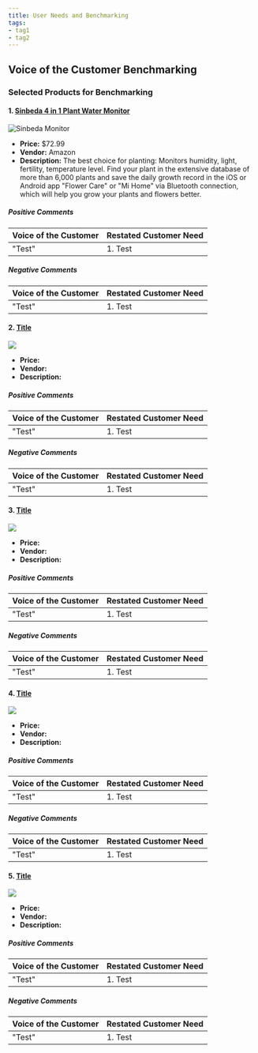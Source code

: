 ```yaml
---
title: User Needs and Benchmarking
tags:
- tag1
- tag2
---
```


## Voice of the Customer Benchmarking
### Selected Products for Benchmarking
#### 1. [Sinbeda 4 in 1 Plant Water Monitor](https://www.amazon.com/Automatically-Temperature-Fertility-Bluetooth-Hygrometer/dp/B0B6QVF3M4/ref=sr_1_9?crid=2VE0OK43XV2H5&dib=eyJ2IjoiMSJ9.fMroIyQzQiCykwfuFYgWXue0WNwL_cxZ_l5reGArKTQpcQW_WX8IDYRZpEEXZiQ8pDniZTd5DTasy9MkSUA0KgAbLCilJRHw3IyDD9r6cvJ3GAilf3Fuou6R0-jxUxDjU7HkB3Ji1yOPPYDYYLtCDMOsb3hcl4n0lemLS4F6EfIm8dIAQOdylc7j1HqAukcuUP8adbw6imX_NF6h7xodWc3ftVgZ8vf-ATdek4Ljrefg8pDg869VGWP8kvq3tgLIqhNm1efyljfhLGAF-39piFIUShumwVKlXM7fDOY8CuA.4QDVd5TpyG7IhfERH2moGHcvI-MLoTJNEc9tqLg7zbg&dib_tag=se&keywords=smart%2Bplant%2Bmonitoring%2Bsystem&qid=1757787409&sprefix=smart%2Bplant%2Bmonito%2Caps%2C232&sr=8-9&th=1)

![Sinbeda Monitor](../image/Sinbeda_monitor.jpg)

- **Price:** $72.99
- **Vendor:** Amazon
- **Description:** The best choice for planting: Monitors humidity, light, fertility, temperature level. Find your plant in the extensive database of more than 6,000 plants and save the daily growth record in the iOS or Android app "Flower Care" or "Mi Home" via Bluetooth connection, which will help you grow your plants and flowers better.

##### Positive Comments
| Voice of the Customer | Restated Customer Need |
| --------------------- | ---------------------- |
| "Test" | 1. Test |

##### Negative Comments
| Voice of the Customer | Restated Customer Need |
| --------------------- | ---------------------- |
| "Test" | 1. Test |

#### 2. [Title](https://www.amazon.com/Automatically-Temperature-Fertility-Bluetooth-Hygrometer/dp/B0B6QVF3M4/ref=sr_1_9?crid=2VE0OK43XV2H5&dib=eyJ2IjoiMSJ9.fMroIyQzQiCykwfuFYgWXue0WNwL_cxZ_l5reGArKTQpcQW_WX8IDYRZpEEXZiQ8pDniZTd5DTasy9MkSUA0KgAbLCilJRHw3IyDD9r6cvJ3GAilf3Fuou6R0-jxUxDjU7HkB3Ji1yOPPYDYYLtCDMOsb3hcl4n0lemLS4F6EfIm8dIAQOdylc7j1HqAukcuUP8adbw6imX_NF6h7xodWc3ftVgZ8vf-ATdek4Ljrefg8pDg869VGWP8kvq3tgLIqhNm1efyljfhLGAF-39piFIUShumwVKlXM7fDOY8CuA.4QDVd5TpyG7IhfERH2moGHcvI-MLoTJNEc9tqLg7zbg&dib_tag=se&keywords=smart%2Bplant%2Bmonitoring%2Bsystem&qid=1757787409&sprefix=smart%2Bplant%2Bmonito%2Caps%2C232&sr=8-9&th=1)

![](../image/Sinbeda_monitor.jpg)

- **Price:** 
- **Vendor:** 
- **Description:** 

##### Positive Comments
| Voice of the Customer | Restated Customer Need |
| --------------------- | ---------------------- |
| "Test" | 1. Test |

##### Negative Comments
| Voice of the Customer | Restated Customer Need |
| --------------------- | ---------------------- |
| "Test" | 1. Test |

#### 3. [Title](https://www.amazon.com/Automatically-Temperature-Fertility-Bluetooth-Hygrometer/dp/B0B6QVF3M4/ref=sr_1_9?crid=2VE0OK43XV2H5&dib=eyJ2IjoiMSJ9.fMroIyQzQiCykwfuFYgWXue0WNwL_cxZ_l5reGArKTQpcQW_WX8IDYRZpEEXZiQ8pDniZTd5DTasy9MkSUA0KgAbLCilJRHw3IyDD9r6cvJ3GAilf3Fuou6R0-jxUxDjU7HkB3Ji1yOPPYDYYLtCDMOsb3hcl4n0lemLS4F6EfIm8dIAQOdylc7j1HqAukcuUP8adbw6imX_NF6h7xodWc3ftVgZ8vf-ATdek4Ljrefg8pDg869VGWP8kvq3tgLIqhNm1efyljfhLGAF-39piFIUShumwVKlXM7fDOY8CuA.4QDVd5TpyG7IhfERH2moGHcvI-MLoTJNEc9tqLg7zbg&dib_tag=se&keywords=smart%2Bplant%2Bmonitoring%2Bsystem&qid=1757787409&sprefix=smart%2Bplant%2Bmonito%2Caps%2C232&sr=8-9&th=1)

![](../image/Sinbeda_monitor.jpg)

- **Price:** 
- **Vendor:** 
- **Description:** 

##### Positive Comments
| Voice of the Customer | Restated Customer Need |
| --------------------- | ---------------------- |
| "Test" | 1. Test |

##### Negative Comments
| Voice of the Customer | Restated Customer Need |
| --------------------- | ---------------------- |
| "Test" | 1. Test |

#### 4. [Title](https://www.amazon.com/Automatically-Temperature-Fertility-Bluetooth-Hygrometer/dp/B0B6QVF3M4/ref=sr_1_9?crid=2VE0OK43XV2H5&dib=eyJ2IjoiMSJ9.fMroIyQzQiCykwfuFYgWXue0WNwL_cxZ_l5reGArKTQpcQW_WX8IDYRZpEEXZiQ8pDniZTd5DTasy9MkSUA0KgAbLCilJRHw3IyDD9r6cvJ3GAilf3Fuou6R0-jxUxDjU7HkB3Ji1yOPPYDYYLtCDMOsb3hcl4n0lemLS4F6EfIm8dIAQOdylc7j1HqAukcuUP8adbw6imX_NF6h7xodWc3ftVgZ8vf-ATdek4Ljrefg8pDg869VGWP8kvq3tgLIqhNm1efyljfhLGAF-39piFIUShumwVKlXM7fDOY8CuA.4QDVd5TpyG7IhfERH2moGHcvI-MLoTJNEc9tqLg7zbg&dib_tag=se&keywords=smart%2Bplant%2Bmonitoring%2Bsystem&qid=1757787409&sprefix=smart%2Bplant%2Bmonito%2Caps%2C232&sr=8-9&th=1)

![](../image/Sinbeda_monitor.jpg)

- **Price:** 
- **Vendor:** 
- **Description:** 

##### Positive Comments
| Voice of the Customer | Restated Customer Need |
| --------------------- | ---------------------- |
| "Test" | 1. Test |

##### Negative Comments
| Voice of the Customer | Restated Customer Need |
| --------------------- | ---------------------- |
| "Test" | 1. Test |

#### 5. [Title](https://www.amazon.com/Automatically-Temperature-Fertility-Bluetooth-Hygrometer/dp/B0B6QVF3M4/ref=sr_1_9?crid=2VE0OK43XV2H5&dib=eyJ2IjoiMSJ9.fMroIyQzQiCykwfuFYgWXue0WNwL_cxZ_l5reGArKTQpcQW_WX8IDYRZpEEXZiQ8pDniZTd5DTasy9MkSUA0KgAbLCilJRHw3IyDD9r6cvJ3GAilf3Fuou6R0-jxUxDjU7HkB3Ji1yOPPYDYYLtCDMOsb3hcl4n0lemLS4F6EfIm8dIAQOdylc7j1HqAukcuUP8adbw6imX_NF6h7xodWc3ftVgZ8vf-ATdek4Ljrefg8pDg869VGWP8kvq3tgLIqhNm1efyljfhLGAF-39piFIUShumwVKlXM7fDOY8CuA.4QDVd5TpyG7IhfERH2moGHcvI-MLoTJNEc9tqLg7zbg&dib_tag=se&keywords=smart%2Bplant%2Bmonitoring%2Bsystem&qid=1757787409&sprefix=smart%2Bplant%2Bmonito%2Caps%2C232&sr=8-9&th=1)

![](../image/Sinbeda_monitor.jpg)

- **Price:** 
- **Vendor:** 
- **Description:** 

##### Positive Comments
| Voice of the Customer | Restated Customer Need |
| --------------------- | ---------------------- |
| "Test" | 1. Test |

##### Negative Comments
| Voice of the Customer | Restated Customer Need |
| --------------------- | ---------------------- |
| "Test" | 1. Test |

